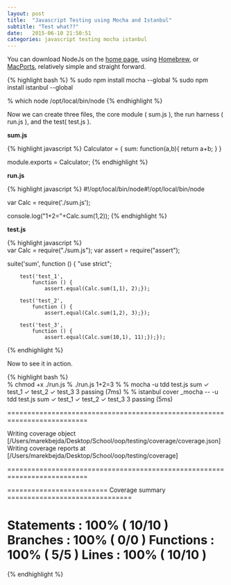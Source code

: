 ```yaml
---
layout: post
title:  "Javascript Testing using Mocha and Istanbul"
subtitle: "Test what??"
date:   2015-06-10 21:50:51
categories: javascript testing mocha istanbul
---
```


You can download NodeJs on the [home page](https://nodejs.org/download/), using [Homebrew](http://brew.sh), or [MacPorts](http://macports.org), relatively simple and straight forward.
 
{% highlight bash %}
% sudo npm install mocha --global
% sudo npm install istanbul --global
   
% which node
/opt/local/bin/node
{% endhighlight %} 

Now we can create three files, the core module ( sum.js ), the run harness ( run.js ), and the  test( test.js ).


 
**sum.js**

{% highlight javascript %}
Calculator = {
   sum: function(a,b){
     return a+b;
    }
   }  

module.exports = Calculator;
{% endhighlight %} 


**run.js**

{% highlight javascript %}
#!/opt/local/bin/node#!/opt/local/bin/node 

var Calc = require('./sum.js');

console.log("1+2="+Calc.sum(1,2));
{% endhighlight %} 


**test.js**

{% highlight javascript %}  
var Calc = require("./sum.js");
var assert = require("assert");

 suite('sum',
    function () {
        "use strict";

        test('test_1',
            function () {
                assert.equal(Calc.sum(1,1), 2);});

        test('test_2',
            function () {
                assert.equal(Calc.sum(1,2), 3);});

        test('test_3',
            function () {
                assert.equal(Calc.sum(10,1), 11);});});
{% endhighlight %} 
 

Now to see it in action.

{% highlight bash %}  
% chmod +x ./run.js
% ./run.js
1+2=3
%
% mocha -u tdd test.js
  sum
    ✓ test_1
    ✓ test_2
    ✓ test_3
  3 passing (7ms)
%
% istanbul cover _mocha -- -u tdd test.js 
  sum
    ✓ test_1
    ✓ test_2
    ✓ test_3
  3 passing (5ms) 

==========================================================================

Writing coverage object [/Users/marekbejda/Desktop/School/oop/testing/coverage/coverage.json]
Writing coverage reports at [/Users/marekbejda/Desktop/School/oop/testing/coverage]

==========================================================================


========================= Coverage summary ===============================

Statements   : 100% ( 10/10 )
Branches     : 100% ( 0/0 )
Functions    : 100% ( 5/5 )
Lines        : 100% ( 10/10 )
============================================================================
{% endhighlight %} 

